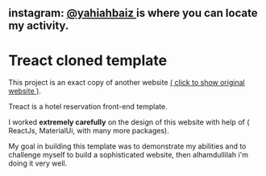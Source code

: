 ## instagram: [@yahiahbaiz ](https://www.github.com/octokatherine) is where you can locate my activity.

# Treact cloned template

This project is an exact copy of another website [( click to show original website )](https://www.github.com/octokatherine).

Treact is a hotel reservation front-end template.

I worked **extremely carefully** on the design of this website with  help of ( ReactJs, MaterialUi, with many more packages).

My goal in building this template was to demonstrate my abilities and to challenge myself to build a sophisticated website, then alhamdullilah i'm doing it very well.
